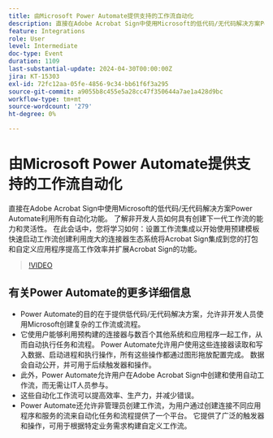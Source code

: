```yaml
---
title: 由Microsoft Power Automate提供支持的工作流自动化
description: 直接在Adobe Acrobat Sign中使用Microsoft的低代码/无代码解决方案Power Automate利用所有自动化功能。
feature: Integrations
role: User
level: Intermediate
doc-type: Event
duration: 1109
last-substantial-update: 2024-04-30T00:00:00Z
jira: KT-15303
exl-id: 72fc12aa-05fe-4856-9c34-bb61f6f3a295
source-git-commit: a9055b8c455e5a28cc47f350644a7ae1a428d9bc
workflow-type: tm+mt
source-wordcount: '279'
ht-degree: 0%

---
```


# 由Microsoft Power Automate提供支持的工作流自动化

直接在Adobe Acrobat Sign中使用Microsoft的低代码/无代码解决方案Power Automate利用所有自动化功能。 了解非开发人员如何具有创建下一代工作流的能力和灵活性。 在此会话中，您将学习如何：设置工作流集成以开始使用预建模板快速启动工作流创建利用庞大的连接器生态系统将Acrobat Sign集成到您的打包和自定义应用程序提高工作效率并扩展Acrobat Sign的功能。

>[!VIDEO](https://video.tv.adobe.com/v/3428194/?learn=on)

## 有关Power Automate的更多详细信息

* Power Automate的目的在于提供低代码/无代码解决方案，允许非开发人员使用Microsoft创建复杂的工作流或流程。
* 它使用户能够利用预构建的连接器与数百个其他系统和应用程序一起工作，从而自动执行任务和流程。 Power Automate允许用户使用这些连接器读取和写入数据、启动进程和执行操作，所有这些操作都通过图形拖放配置完成。 数据会自动公开，并可用于后续触发器和操作。
* 此外，&#x200B;Power Automate允许用户在Adobe Acrobat Sign中创建和使用自动工作流，而无需让IT人员参与。
* 这些自动化工作流可以提高效率、生产力，并减少错误。
* Power Automate还允许非管理员创建工作流，为用户通过创建连接不同应用程序和服务的流来自动化任务和流程提供了一个平台。 它提供了广泛的触发器和操作，可用于根据特定业务需求构建自定义工作流。
